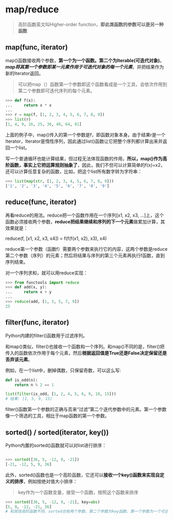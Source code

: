 # map/reduce

> 高阶函数英文叫Higher-order function，**即此类函数的参数可以是另一种函数**

## map(func, iterator)

map()函数接收两个参数，**第一个为一个函数。第二个为Iterable(可迭代对象)**。***map将其第一个参数即某一元素作用于可迭代对象的每一个元素***，并把结果作为新的Iterator返回。

>可以把map（）函数第一个参数即这个函数看成是一个工具，会依次作用到第二个参数即可迭代序列的每个元素。

```python
>>> def f(x):
...     return x * x
...
>>> r = map(f, [1, 2, 3, 4, 5, 6, 7, 8, 9])
>>> list(r)
[1, 4, 9, 16, 25, 36, 49, 64, 81]
```

上面的例子中，map()传入的第一个参数是f，即函数对象本身。由于结果r是一个Iterator，Iterator是惰性序列，因此通过list()函数让它把整个序列都计算出来并返回一个list。

写一个普通循环也能计算结果，但过程无法体现函数的作用，**所以，map()作为高阶函数，事实上它把运算规则抽象了**，因此，我们不但可以计算简单的f(x)=x2，还可以计算任意复杂的函数，比如，把这个list所有数字转为字符串：


```python
>>> list(map(str, [1, 2, 3, 4, 5, 6, 7, 8, 9]))
['1', '2', '3', '4', '5', '6', '7', '8', '9']
```

## reduce(func, iterator)

再看reduce的用法。reduce把一个函数作用在一个序列[x1, x2, x3, ...]上，这个函数必须接收两个参数，**reduce把结果继续和序列的下一个元素**做累加计算，其效果就是：

reduce(f, [x1, x2, x3, x4]) = f(f(f(x1, x2), x3), x4)

reduce第一个参数（函数f）需要两个参数来执行它的内容，这两个参数是reduce第二个参数（序列）的元素；然后将结果与序列的第三个元素再执行f函数，直到序列结束。

对一个序列求和，就可以用reduce实现：

```python
>>> from functools import reduce
>>> def add(x, y):
...     return x + y
...
>>> reduce(add, [1, 3, 5, 7, 9])
25
```

## filter(func, iterator)

Python内建的filter()函数用于过滤序列。

和map()类似，filter()也接收一个函数和一个序列。和map()不同的是，filter()把传入的函数依次作用于每个元素，然后**根据返回值是True还是False决定保留还是丢弃该元素**。

例如，在一个list中，删掉偶数，只保留奇数，可以这么写:

```python
def is_odd(n):
    return n % 2 == 1

list(filter(is_odd, [1, 2, 4, 5, 6, 9, 10, 15]))
# 结果: [1, 5, 9, 15]
```

filter()函数第一个参数的正确与否来“过滤”第二个迭代参数中的元素。第一个参数像一个筛选的工具，相比于map函数的第一个参数。

## sorted() / sorted(iterator, key())

Python内置的sorted()函数就可以对list进行排序：
```python

>>> sorted([36, 5, -12, 9, -21])
[-21, -12, 5, 9, 36]
```

此外，sorted()函数也是一个高阶函数，它还可以**接收一个key()函数来实现自定义的排序**，例如按绝对值大小排序：

>key作为一个函数变量，接受一个函数，按照这个函数来排序

```python
>>> sorted([36, 5, -12, 9, -21], key=abs)
[5, 9, -12, -21, 36]
# 和其他高阶函数不同，sorted也有两个参数，第二个参数为key函数，第一个参数为一个可迭代序列
```